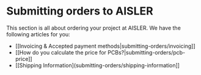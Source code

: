 <!-- --- title: Submitting orders to AISLER -->
# Submitting orders to AISLER
This section is all about ordering your project at AISLER. We have the following articles for you:

- [[Invoicing & Accepted payment methods|submitting-orders/invoicing]]
- [[How do you calculate the price for PCBs?|submitting-orders/pcb-price]]
- [[Shipping Information](submitting-orders/shipping-information]]


